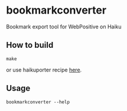 bookmarkconverter
=================

Bookmark export tool for WebPositive on Haiku

How to build
------------

    make

or use haikuporter recipe [here](https://bitbucket.org/TwoFx/haikuports/src/f9acbad1b36c93257885999a7df5938adbfad686/haiku-apps/bookmarkconverter/bookmarkconverter-0.2.0.recipe?at=bookmarkconverter).

Usage
-----

    bookmarkconverter --help

